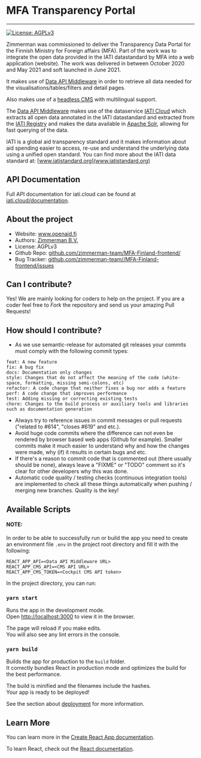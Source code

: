 # MFA Transparency Portal

---

[![License: AGPLv3](https://img.shields.io/badge/License-AGPL%20v3-blue.svg)](https://github.com/zimmerman-team/MFA-Finland-frontend/blob/main/LICENSE.MD)

Zimmerman was commissioned to deliver the Transparency Data Portal for the Finnish Ministry for Foreign affairs (MFA). Part of the work was to integrate the open data provided in the IATI datastandard by MFA into a web application (website). The work was delivered in between October 2020 and May 2021 and soft launched in June 2021.

It makes use of [Data API Middleware](https://github.com/zimmerman-team//MFA-Finland-API/) in order to retrieve all data needed for the visualisations/tables/filters and detail pages.

Also makes use of a [headless CMS](https://getcockpit.com) with multilingual support.

The [Data API Middleware](https://github.com/zimmerman-team//MFA-Finland-API/) makes use of the dataservice [IATI Cloud](http://iati.cloud/) which extracts all open data annotated in the IATI datastandard and extracted from the [IATI Registry](http://www.iatiregistry.org/publisher) and makes the data available in [Apache Solr](https://iati.cloud/documentation), allowing for fast querying of the data.

IATI is a global aid transparency standard and it makes information about aid spending easier to access, re-use and understand the underlying data using a unified open standard. You can find more about the IATI data standard at: [www.iatistandard.org](www.iatistandard.org)

## API Documentation

Full API documentation for iati.cloud can be found at [iati.cloud/documentation](https://iati.cloud/documentation).

## About the project

- Website: [www.openaid.fi ](https://beta.openaid.fi)
- Authors: [Zimmerman B.V.](https://www.zimmerman.team/)
- License: AGPLv3
- Github Repo: [github.com/zimmerman-team/MFA-Finland-frontend/](https://github.com/zimmerman-team//MFA-Finland-frontend/)
- Bug Tracker: [github.com/zimmerman-team//MFA-Finland-frontend/issues](https://github.com/zimmerman-team//MFA-Finland-frontendissues)

## Can I contribute?

Yes! We are mainly looking for coders to help on the project. If you are a coder feel free to _Fork_ the repository and send us your amazing Pull Requests!

## How should I contribute?

- As we use semantic-release for automated git releases your commits must comply with the following commit types:

```
feat: A new feature
fix: A bug fix
docs: Documentation only changes
style: Changes that do not affect the meaning of the code (white-space, formatting, missing semi-colons, etc)
refactor: A code change that neither fixes a bug nor adds a feature
perf: A code change that improves performance
test: Adding missing or correcting existing tests
chore: Changes to the build process or auxiliary tools and libraries such as documentation generation
```

- Always try to reference issues in commit messages or pull requests ("related to #614", "closes #619" and etc.).
- Avoid huge code commits where the difference can not even be rendered by browser based web apps (Github for example). Smaller commits make it much easier to understand why and how the changes were made, why (if) it results in certain bugs and etc.
- If there's a reason to commit code that is commented out (there usually should be none), always leave a "FIXME" or "TODO" comment so it's clear for other developers why this was done.
- Automatic code quality / testing checks (continuous integration tools) are implemented to check all these things automatically when pushing / merging new branches. Quality is the key!

## Available Scripts

#### NOTE:

In order to be able to successfully run or build the app you need to create an environment file `.env` in the project root directory and fill it with the following:

```
REACT_APP_API=<Data API Middleware URL>
REACT_APP_CMS_API=<CMS API URL>
REACT_APP_CMS_TOKEN=<Cockpit CMS API token>
```

In the project directory, you can run:

### `yarn start`

Runs the app in the development mode.<br />
Open [http://localhost:3000](http://localhost:3000) to view it in the browser.

The page will reload if you make edits.<br />
You will also see any lint errors in the console.

### `yarn build`

Builds the app for production to the `build` folder.<br />
It correctly bundles React in production mode and optimizes the build for the best performance.

The build is minified and the filenames include the hashes.<br />
Your app is ready to be deployed!

See the section about [deployment](https://facebook.github.io/create-react-app/docs/deployment) for more information.

## Learn More

You can learn more in the [Create React App documentation](https://facebook.github.io/create-react-app/docs/getting-started).

To learn React, check out the [React documentation](https://reactjs.org/).

